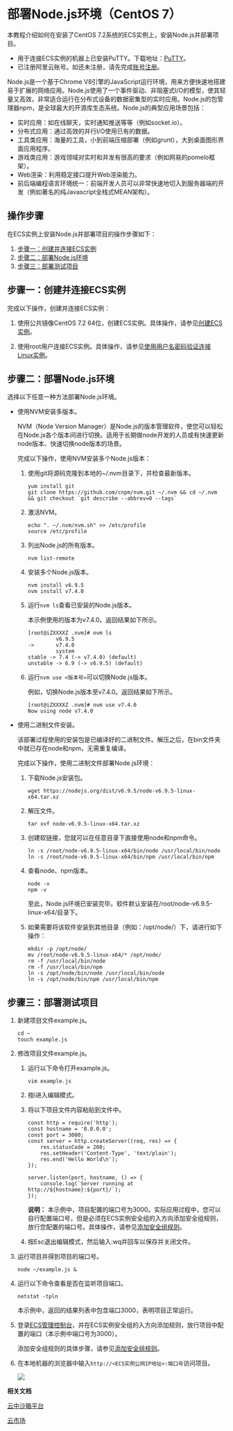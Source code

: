 # 部署Node.js环境（CentOS 7）

本教程介绍如何在安装了CentOS 7.2系统的ECS实例上，安装Node.js并部署项目。

-   用于连接ECS实例的机器上已安装PuTTY。下载地址：[PuTTY](https://www.chiark.greenend.org.uk/~sgtatham/putty/)。
-   已注册阿里云账号。如还未注册，请先完成[账号注册](https://account.aliyun.com/register/register.htm?)。

Node.js是一个基于Chrome V8引擎的JavaScript运行环境，用来方便快速地搭建易于扩展的网络应用。Node.js使用了一个事件驱动、非阻塞式I/O的模型，使其轻量又高效，非常适合运行在分布式设备的数据密集型的实时应用。Node.js的包管理器npm，是全球最大的开源库生态系统。Node.js的典型应用场景包括：

-   实时应用：如在线聊天，实时通知推送等等（例如socket.io）。
-   分布式应用：通过高效的并行I/O使用已有的数据。
-   工具类应用：海量的工具，小到前端压缩部署（例如grunt），大到桌面图形界面应用程序。
-   游戏类应用：游戏领域对实时和并发有很高的要求（例如网易的pomelo框架）。
-   Web渲染：利用稳定接口提升Web渲染能力。
-   前后端编程语言环境统一：前端开发人员可以非常快速地切入到服务器端的开发（例如著名的纯Javascript全栈式MEAN架构）。

## 操作步骤

在ECS实例上安装Node.js并部署项目的操作步骤如下：

1.  [步骤一：创建并连接ECS实例](#section_e0r_tml_c8k)
2.  [步骤二：部署Node.js环境](#section_tug_p3l_h9l)
3.  [步骤三：部署测试项目](#section_igz_e58_4zq)



## 步骤一：创建并连接ECS实例

完成以下操作，创建并连接ECS实例：

1.  使用公共镜像CentOS 7.2 64位，创建ECS实例。具体操作，请参见[创建ECS实例]()。

2.  使用root用户连接ECS实例。具体操作，请参见[使用用户名密码验证连接Linux实例](/cn.zh-CN/实例/连接实例/连接Linux实例/使用用户名密码验证连接Linux实例.md)。


## 步骤二：部署Node.js环境

选择以下任意一种方法部署Node.js环境。

-   使用NVM安装多版本。

    NVM（Node Version Manager）是Node.js的版本管理软件，使您可以轻松在Node.js各个版本间进行切换。适用于长期做node开发的人员或有快速更新node版本、快速切换node版本的场景。

    完成以下操作，使用NVM安装多个Node.js版本：

    1.  使用git将源码克隆到本地的~/.nvm目录下，并检查最新版本。

        ```
        yum install git
        git clone https://github.com/cnpm/nvm.git ~/.nvm && cd ~/.nvm && git checkout `git describe --abbrev=0 --tags`
        ```

    2.  激活NVM。

        ```
        echo ". ~/.nvm/nvm.sh" >> /etc/profile
        source /etc/profile
        ```

    3.  列出Node.js的所有版本。

        ```
        nvm list-remote
        ```

    4.  安装多个Node.js版本。

        ```
        nvm install v6.9.5
        nvm install v7.4.0
        ```

    5.  运行`nvm ls`查看已安装的Node.js版本。

        本示例使用的版本为v7.4.0。返回结果如下所示。

        ```
        [root@iZXXXXZ .nvm]# nvm ls
                 v6.9.5
        ->       v7.4.0
                 system
        stable -> 7.4 (-> v7.4.0) (default)
        unstable -> 6.9 (-> v6.9.5) (default)
        ```

    6.  运行`nvm use <版本号>`可以切换Node.js版本。

        例如，切换Node.js版本至v7.4.0。返回结果如下所示。

        ```
        [root@iZXXXXZ .nvm]# nvm use v7.4.0
        Now using node v7.4.0
        ```

-   使用二进制文件安装。

    该部署过程使用的安装包是已编译好的二进制文件。解压之后，在bin文件夹中就已存在node和npm，无需重复编译。

    完成以下操作，使用二进制文件部署Node.js环境：

    1.  下载Node.js安装包。

        ```
        wget https://nodejs.org/dist/v6.9.5/node-v6.9.5-linux-x64.tar.xz
        ```

    2.  解压文件。

        ```
        tar xvf node-v6.9.5-linux-x64.tar.xz
        ```

    3.  创建软链接，您就可以在任意目录下直接使用node和npm命令。

        ```
        ln -s /root/node-v6.9.5-linux-x64/bin/node /usr/local/bin/node
        ln -s /root/node-v6.9.5-linux-x64/bin/npm /usr/local/bin/npm
        ```

    4.  查看node、npm版本。

        ```
        node -v
        npm -v
        ```

        至此，Node.js环境已安装完毕。软件默认安装在/root/node-v6.9.5-linux-x64/目录下。

    5.  如果需要将该软件安装到其他目录（例如：/opt/node/）下，请进行如下操作：

        ```
        mkdir -p /opt/node/
        mv /root/node-v6.9.5-linux-x64/* /opt/node/
        rm -f /usr/local/bin/node
        rm -f /usr/local/bin/npm
        ln -s /opt/node/bin/node /usr/local/bin/node
        ln -s /opt/node/bin/npm /usr/local/bin/npm
        ```


## 步骤三：部署测试项目

1.  新建项目文件example.js。

    ```
    cd ~
    touch example.js
    ```

2.  修改项目文件example.js。

    1.  运行以下命令打开example.js。

        ```
        vim example.js
        ```

    2.  按i进入编辑模式。

    3.  将以下项目文件内容粘贴到文件中。

        ```
        const http = require('http');
        const hostname = '0.0.0.0';
        const port = 3000;
        const server = http.createServer((req, res) => { 
            res.statusCode = 200;
            res.setHeader('Content-Type', 'text/plain');
            res.end('Hello World\n');
        }); 
        
        server.listen(port, hostname, () => { 
            console.log(`Server running at http://${hostname}:${port}/`);
        });
        ```

        **说明：** 本示例中，项目配置的端口号为3000。实际应用过程中，您可以自行配置端口号，但是必须在ECS实例安全组的入方向添加安全组规则，放行您配置的端口号。具体操作，请参见[添加安全组规则](/cn.zh-CN/安全/安全组/添加安全组规则.md)。

    4.  按Esc退出编辑模式，然后输入:wq并回车以保存并关闭文件。

3.  运行项目并得到项目的端口号。

    ```
    node ~/example.js &
    ```

4.  运行以下命令查看是否在监听项目端口。

    ```
    netstat -tpln
    ```

    本示例中，返回的结果列表中包含端口3000，表明项目正常运行。

5.  登录[ECS管理控制台](https://ecs.console.aliyun.com)，并在ECS实例安全组的入方向添加规则，放行项目中配置的端口（本示例中端口号为3000）。

    添加安全组规则的具体步骤，请参见[添加安全组规则](/cn.zh-CN/安全/安全组/添加安全组规则.md)。

6.  在本地机器的浏览器中输入`http://<ECS实例公网IP地址>:端口号`访问项目。

    ![](https://static-aliyun-doc.oss-cn-hangzhou.aliyuncs.com/assets/img/zh-CN/7112649951/p12144.png)


**相关文档**  


[云中沙箱平台](https://edu.cloudcare.cn/courses/646394e08b66441ab43f7a5e037a318e/detail)

[云市场](https://market.aliyun.com/software)

